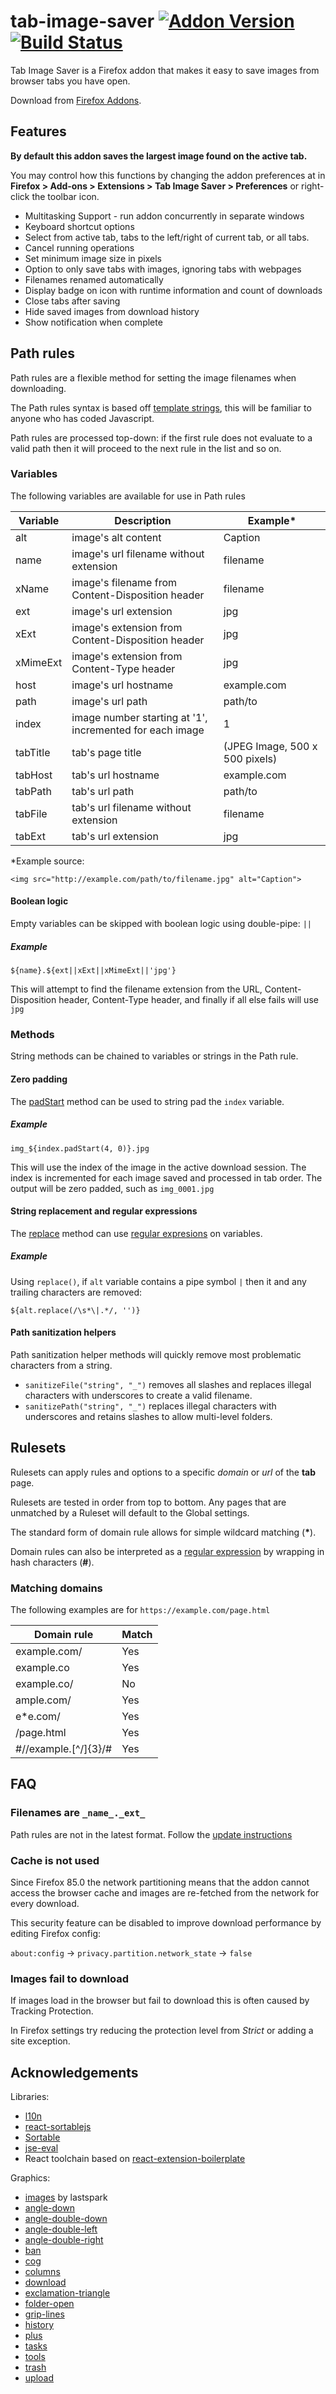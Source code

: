 # tab-image-saver [![Addon Version](https://img.shields.io/amo/v/tab-image-saver.svg)](https://addons.mozilla.org/firefox/addon/tab-image-saver/) [![Build Status](https://travis-ci.com/mcdamo/tab-image-saver.svg?branch=master)](https://travis-ci.com/mcdamo/tab-image-saver)

Tab Image Saver is a Firefox addon that makes it easy to save images from browser tabs you have open.

Download from [Firefox Addons](https://addons.mozilla.org/firefox/addon/tab-image-saver/).

## Features
**By default this addon saves the largest image found on the active tab.**

You may control how this functions by changing the addon preferences at in **Firefox > Add-ons > Extensions > Tab Image Saver > Preferences** or right-click the toolbar icon.

   - Multitasking Support - run addon concurrently in separate windows
   - Keyboard shortcut options
   - Select from active tab, tabs to the left/right of current tab, or all tabs.
   - Cancel running operations
   - Set minimum image size in pixels
   - Option to only save tabs with images, ignoring tabs with webpages
   - Filenames renamed automatically
   - Display badge on icon with runtime information and count of downloads
   - Close tabs after saving
   - Hide saved images from download history
   - Show notification when complete
    
## Path rules
Path rules are a flexible method for setting the image filenames when downloading.

The Path rules syntax is based off [template strings](https://developer.mozilla.org/en-US/docs/Web/JavaScript/Reference/Template_literals), this will be familiar to anyone who has coded Javascript.

Path rules are processed top-down: if the first rule does not evaluate to a valid path then it will proceed to the next rule in the list and so on.

### Variables

The following variables are available for use in Path rules

| Variable | Description | Example* |
|-----|-------------|---------|
| alt | image's alt content | Caption |
| name | image's url filename without extension | filename |
| xName | image's filename from Content-Disposition header | filename |
| ext  | image's url extension | jpg |
| xExt | image's extension from Content-Disposition header | jpg |
| xMimeExt | image's extension from Content-Type header | jpg |
| host | image's url hostname | example.com |
| path | image's url path | path/to |
| index | image number starting at '1', incremented for each image | 1 |
| tabTitle | tab's page title | (JPEG Image, 500 x 500 pixels) |
| tabHost | tab's url hostname | example.com |
| tabPath | tab's url path | path/to |
| tabFile | tab's url filename without extension | filename |
| tabExt  | tab's url extension | jpg |

*Example source:
```
<img src="http://example.com/path/to/filename.jpg" alt="Caption">
```

#### Boolean logic

Empty variables can be skipped with boolean logic using double-pipe: `||`

##### Example

```
${name}.${ext||xExt||xMimeExt||'jpg'}
```

This will attempt to find the filename extension from the URL, Content-Disposition header, Content-Type header, and finally if all else fails will use `jpg`

### Methods

String methods can be chained to variables or strings in the Path rule.

#### Zero padding

The [padStart](https://developer.mozilla.org/en-US/docs/Web/JavaScript/Reference/Global_Objects/String/padStart) method can be used to string pad the `index` variable.

##### Example

```
img_${index.padStart(4, 0)}.jpg
```

This will use the index of the image in the active download session. The index is incremented for each image saved and processed in tab order. The output will be zero padded, such as `img_0001.jpg`

#### String replacement and regular expressions

The [replace](https://developer.mozilla.org/en-US/docs/Web/JavaScript/Reference/Global_Objects/String/replace) method can use [regular expresions](https://developer.mozilla.org/en-US/docs/Web/JavaScript/Reference/Global_Objects/RegExp) on variables.

##### Example

Using `replace()`, if `alt` variable contains a pipe symbol `|` then it and any trailing characters are removed:

```
${alt.replace(/\s*\|.*/, '')}
```

#### Path sanitization helpers

Path sanitization helper methods will quickly remove most problematic characters from a string.

   - `sanitizeFile("string", "_")` removes all slashes and replaces illegal characters with underscores to create a valid filename.
   - `sanitizePath("string", "_")` replaces illegal characters with underscores and retains slashes to allow multi-level folders.

## Rulesets
Rulesets can apply rules and options to a specific _domain_ or _url_ of the **tab** page.

Rulesets are tested in order from top to bottom. Any pages that are unmatched by a Ruleset will default to the Global settings.

The standard form of domain rule allows for simple wildcard matching (**\***).

Domain rules can also be interpreted as a [regular expression](https://developer.mozilla.org/en-US/docs/Web/JavaScript/Guide/Regular_Expressions) by wrapping in hash characters (**#**).

### Matching domains
The following examples are for `https://example.com/page.html`

| Domain rule | Match |
|-------------|-------|
| example.com/ | Yes |
| example.co | Yes |
| example.co/ | No |
| ample.com/ | Yes |
| e*e.com/ | Yes |
| /page.html | Yes |
| #//example\.[^/]{3}/# | Yes |


## FAQ

### Filenames are `_name_._ext_`

Path rules are not in the latest format. Follow the [update instructions](CHANGES-4.0.md)

### Cache is not used

Since Firefox 85.0 the network partitioning means that the addon cannot access the browser cache and images are re-fetched from the network for every download.

This security feature can be disabled to improve download performance by editing Firefox config:

`about:config` -> `privacy.partition.network_state` -> `false`

### Images fail to download

If images load in the browser but fail to download this is often caused by Tracking Protection.

In Firefox settings try reducing the protection level from *Strict* or adding a site exception.

## Acknowledgements

Libraries:

- [l10n](http://github.com/piroor/webextensions-lib-l10n)
- [react-sortablejs](https://github.com/SortableJS/react-sortablejs)
- [Sortable](https://github.com/SortableJS/Sortable)
- [jse-eval](https://github.com/6utt3rfly/jse-eval)
- React toolchain based on [react-extension-boilerplate](https://github.com/kryptokinght/react-extension-boilerplate)

Graphics:

- [images](https://thenounproject.com/term/images/329997) by lastspark
- [angle-down](https://fontawesome.com/icons/angle-down?style=solid)
- [angle-double-down](https://fontawesome.com/icons/angle-double-down?style=solid)
- [angle-double-left](https://fontawesome.com/icons/angle-double-left?style=solid)
- [angle-double-right](https://fontawesome.com/icons/angle-double-right?style=solid)
- [ban](https://fontawesome.com/icons/ban?style=solid)
- [cog](https://fontawesome.com/icons/cog?style=solid)
- [columns](https://fontawesome.com/icons/columns?style=solid)
- [download](https://fontawesome.com/icons/download?style=solid)
- [exclamation-triangle](https://fontawesome.com/icons/exclamation-triangle?style=solid)
- [folder-open](https://fontawesome.com/icons/folder-open?style=solid)
- [grip-lines](https://fontawesome.com/icons/grip-lines?style=solid)
- [history](https://fontawesome.com/icons/history?style=solid)
- [plus](https://fontawesome.com/icons/plus?s=solid)
- [tasks](https://fontawesome.com/icons/tasks?style=solid)
- [tools](https://fontawesome.com/icons/tools?style=solid)
- [trash](https://fontawesome.com/icons/trash-alt?style=solid)
- [upload](https://fontawesome.com/icons/upload?style=solid)
